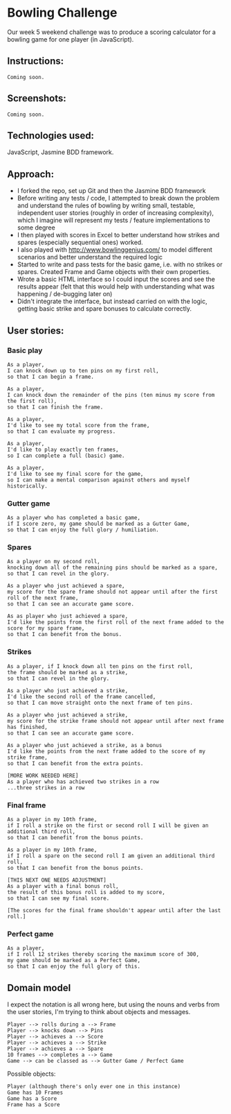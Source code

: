 Bowling Challenge
=================
Our week 5 weekend challenge was to produce a scoring calculator for a bowling game for one player (in JavaScript).

Instructions:
-------
````
Coming soon.
````
Screenshots:
-------
````
Coming soon.
````
Technologies used:
-------
JavaScript, Jasmine BDD framework.

Approach:
-------
- I forked the repo, set up Git and then the Jasmine BDD framework
- Before writing any tests / code, I attempted to break down the problem and understand the rules of bowling by writing small, testable, independent user stories (roughly in order of increasing complexity), which I imagine will represent my tests / feature implementations to some degree
- I then played with scores in Excel to better understand how strikes and spares (especially sequential ones) worked.
- I also played with http://www.bowlinggenius.com/ to model different scenarios and better understand the required logic
- Started to write and pass tests for the basic game, i.e. with no strikes or spares. Created Frame and Game objects with their own properties.
- Wrote a basic HTML interface so I could input the scores and see the results appear (felt that this would help with understanding what was happening / de-bugging later on)
- Didn't integrate the interface, but instead carried on with the logic, getting basic strike and spare bonuses to calculate correctly.

User stories:
-----

### Basic play
````
As a player,
I can knock down up to ten pins on my first roll,
so that I can begin a frame.

As a player,
I can knock down the remainder of the pins (ten minus my score from the first roll),
so that I can finish the frame.

As a player,
I'd like to see my total score from the frame,
so that I can evaluate my progress.

As a player,
I'd like to play exactly ten frames,
so I can complete a full (basic) game.

As a player,
I'd like to see my final score for the game,
so I can make a mental comparison against others and myself historically.
````

### Gutter game
````
As a player who has completed a basic game,
if I score zero, my game should be marked as a Gutter Game,
so that I can enjoy the full glory / humiliation.
````

### Spares
````
As a player on my second roll,
knocking down all of the remaining pins should be marked as a spare,
so that I can revel in the glory.

As a player who just achieved a spare,
my score for the spare frame should not appear until after the first roll of the next frame,
so that I can see an accurate game score.

As as player who just achieved a spare,
I'd like the points from the first roll of the next frame added to the score for my spare frame,
so that I can benefit from the bonus.
````
### Strikes
````
As a player, if I knock down all ten pins on the first roll,
the frame should be marked as a strike,
so that I can revel in the glory.

As a player who just achieved a strike,
I'd like the second roll of the frame cancelled,
so that I can move straight onto the next frame of ten pins.

As a player who just achieved a strike,
my score for the strike frame should not appear until after next frame has finished,
so that I can see an accurate game score.

As a player who just achieved a strike, as a bonus
I'd like the points from the next frame added to the score of my strike frame,
so that I can benefit from the extra points.

[MORE WORK NEEDED HERE]
As a player who has achieved two strikes in a row
...three strikes in a row
````
### Final frame
````
As a player in my 10th frame,
if I roll a strike on the first or second roll I will be given an additional third roll,
so that I can benefit from the bonus points.

As a player in my 10th frame,
if I roll a spare on the second roll I am given an additional third roll,
so that I can benefit from the bonus points.

[THIS NEXT ONE NEEDS ADJUSTMENT]
As a player with a final bonus roll,
the result of this bonus roll is added to my score,
so that I can see my final score.

[The scores for the final frame shouldn't appear until after the last roll.]
````
### Perfect game
````
As a player,
if I roll 12 strikes thereby scoring the maximum score of 300,
my game should be marked as a Perfect Game,
so that I can enjoy the full glory of this.
````

Domain model
-----
I expect the notation is all wrong here, but using the nouns and verbs from the user stories, I'm trying to think about objects and messages.
````
Player --> rolls during a --> Frame
Player --> knocks down --> Pins
Player --> achieves a --> Score
Player --> achieves a --> Strike
Player --> achieves a --> Spare
10 frames --> completes a --> Game
Game --> can be classed as --> Gutter Game / Perfect Game
````
Possible objects:
````
Player (although there's only ever one in this instance)
Game has 10 Frames
Game has a Score
Frame has a Score
````
